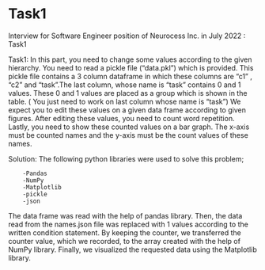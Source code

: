 # Task1
Interview for Software Engineer position of Neurocess Inc. in July 2022 : Task1

Task1:
    In this part, you need to change some values according to the given hierarchy. You need to read a pickle file (“data.pkl”) which is provided. This pickle file contains a 3 column dataframe in which these columns are “c1” , “c2” and “task”.The last column, whose name is “task” contains 0 and 1 values. These 0 and 1 values are placed as a group which is shown in the table. ( You just need to work on last column whose name is “task”) 
    We expect you to edit these values on a given data frame according to given figures. After editing these values, you need to count word repetition. Lastly, you need to show these counted values on a bar graph. The x-axis must be counted names and the y-axis must be the count values of these names. 

Solution: 
    The following python libraries were used to solve this problem;
    
        -Pandas
        -NumPy
        -Matplotlib
        -pickle
        -json
        
The data frame was read with the help of pandas library. Then, the data read from the names.json file was replaced with 1 values according to the written condition statement. By keeping the counter, we transferred the counter value, which we recorded, to the array created with the help of NumPy library. Finally, we visualized the requested data using the Matplotlib library.

